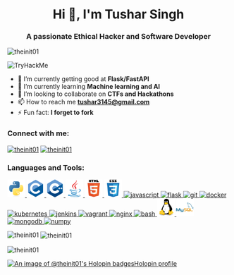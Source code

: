 <h1 align="center">Hi 👋, I'm Tushar Singh</h1>
<h3 align="center">A passionate Ethical Hacker and Software Developer</h3>

<p align="left"> <img src="https://komarev.com/ghpvc/?username=theinit01&label=Profile%20views&color=0e75b6&style=flat" alt="theinit01" /> </p>
<img src="https://tryhackme-badges.s3.amazonaws.com/singh.tushar.png" alt="TryHackMe">


- 🔭 I’m currently getting good at **Flask/FastAPI**
- 🌱 I’m currently learning **Machine learning and AI**
- 👯 I’m looking to collaborate on **CTFs and Hackathons**
- 📫 How to reach me **tushar3145@gmail.com**
- ⚡ Fun fact: **I forget to fork**

<h3 align="left">Connect with me:</h3>
<p align="left">
<a href="https://linkedin.com/in/theinit01" target="blank"><img align="center" src="https://raw.githubusercontent.com/rahuldkjain/github-profile-readme-generator/master/src/images/icons/Social/linked-in-alt.svg" alt="theinit01" height="30" width="40" /></a>
<a href="https://www.leetcode.com/theinit01" target="blank"><img align="center" src="https://raw.githubusercontent.com/rahuldkjain/github-profile-readme-generator/master/src/images/icons/Social/leet-code.svg" alt="theinit01" height="30" width="40" /></a>
</p>

<h3 align="left">Languages and Tools:</h3>
<p align="left">
   <!-- Programming Languages -->
      <a href="https://www.python.org" target="_blank" rel="noreferrer">
        <img src="https://raw.githubusercontent.com/devicons/devicon/master/icons/python/python-original.svg" alt="python" width="40" height="40"/>
    </a>
    <a href="https://www.cprogramming.com/" target="_blank" rel="noreferrer">
        <img src="https://raw.githubusercontent.com/devicons/devicon/master/icons/c/c-original.svg" alt="c" width="40" height="40"/>
    </a> 
    <a href="https://www.w3schools.com/cpp/" target="_blank" rel="noreferrer">
        <img src="https://raw.githubusercontent.com/devicons/devicon/master/icons/cplusplus/cplusplus-original.svg" alt="cplusplus" width="40" height="40"/>
    </a> 
    <a href="https://www.java.com" target="_blank" rel="noreferrer">
        <img src="https://raw.githubusercontent.com/devicons/devicon/master/icons/java/java-original.svg" alt="java" width="40" height="40"/>
    </a>
  <!-- Frontend Technologies -->
      <a href="https://www.w3.org/html/" target="_blank" rel="noreferrer">
        <img src="https://raw.githubusercontent.com/devicons/devicon/master/icons/html5/html5-original-wordmark.svg" alt="html5" width="40" height="40"/>
    </a>
    <a href="https://www.w3schools.com/css/" target="_blank" rel="noreferrer">
        <img src="https://raw.githubusercontent.com/devicons/devicon/master/icons/css3/css3-original-wordmark.svg" alt="css3" width="40" height="40"/>
    </a>
    <a href="https://www.vectorlogo.zone/logos/javascript/" target="_blank" rel="noreferrer">
        <img src="https://www.vectorlogo.zone/logos/javascript/javascript-icon.svg" alt="javascript" width="40" height="40"/>
    </a> 
  <a href="https://flask.palletsprojects.com/en/3.0.x/" target="_blank" rel="noreferrer">
    <img src="https://www.vectorlogo.zone/logos/pocoo_flask/pocoo_flask-icon.svg" alt="flask" width="40" height="40"/>
  </a>
     <!-- Version Control and DevOps -->
    <a href="https://www.git-scm.com/" target="_blank" rel="noreferrer">
        <img src="https://www.vectorlogo.zone/logos/git-scm/git-scm-icon.svg" alt="git" width="40" height="40"/>
    </a>
    <a href="https://www.docker.com/" target="_blank" rel="noreferrer">
        <img src="https://www.vectorlogo.zone/logos/docker/docker-icon.svg" alt="docker" width="40" height="40"/>
    </a>
    <a href="https://www.kubernetes.io" target="_blank" rel="noreferrer">
        <img src="https://www.vectorlogo.zone/logos/kubernetes/kubernetes-icon.svg" alt="kubernetes" width="40" height="40"/>
    </a>
   <a href="https://www.jenkins.io" target="_blank" rel="noreferrer"> <img src="https://www.vectorlogo.zone/logos/jenkins/jenkins-icon.svg" alt="jenkins" width="40" height="40"/> </a>
   <a href="https://www.vagrantup.com/" target="_blank" rel="noreferrer"> <img src="https://www.vectorlogo.zone/logos/vagrantup/vagrantup-icon.svg" alt="vagrant" width="40" height="40"/> </a> 

   
   <a href="https://nginx.org" target="_blank" rel="noreferrer">
    <img src="https://www.vectorlogo.zone/logos/nginx/nginx-icon.svg" alt="nginx"  width="40" height="40"/>
  </a>
  <!-- Operating Systems and Tools -->
    <a href="https://www.gnu.org/software/bash/" target="_blank" rel="noreferrer">
        <img src="https://www.vectorlogo.zone/logos/gnu_bash/gnu_bash-icon.svg" alt="bash" width="40" height="40"/>
    </a> 
    <a href="https://www.linux.org/" target="_blank" rel="noreferrer">
        <img src="https://raw.githubusercontent.com/devicons/devicon/master/icons/linux/linux-original.svg" alt="linux" width="40" height="40"/>
    </a>
    <a href="https://www.mysql.com/" target="_blank" rel="noreferrer">
        <img src="https://raw.githubusercontent.com/devicons/devicon/master/icons/mysql/mysql-original-wordmark.svg" alt="mysql" width="40" height="40"/>
    </a>
  <a href="https://www.mongodb.com/" target="_blank" rel="noreferrer">
    <img src="https://www.vectorlogo.zone/logos/mongodb/mongodb-icon.svg" alt="mongodb" width="40" height="40"/>
  </a>
  <a href="https://numpy.org" target="_blank" rel="noreferrer">
    <img src="https://www.vectorlogo.zone/logos/numpy/numpy-icon.svg" alt="numpy" width="40" height="40"/>
  </a>
</p>


<p><img align="left" src="https://github-readme-stats.vercel.app/api/top-langs?username=theinit01&show_icons=true&locale=en&layout=compact" alt="theinit01" /></p>

<p>&nbsp;<img align="center" src="https://github-readme-stats.vercel.app/api?username=theinit01&show_icons=true&locale=en" alt="theinit01" /></p>

<p><img align="center" src="https://github-readme-streak-stats.herokuapp.com/?user=theinit01&" alt="theinit01" /></p>


[![An image of @theinit01's Holopin badgesHolopin profile](https://holopin.me/theinit01)](https://holopin.io/@theinit01)
